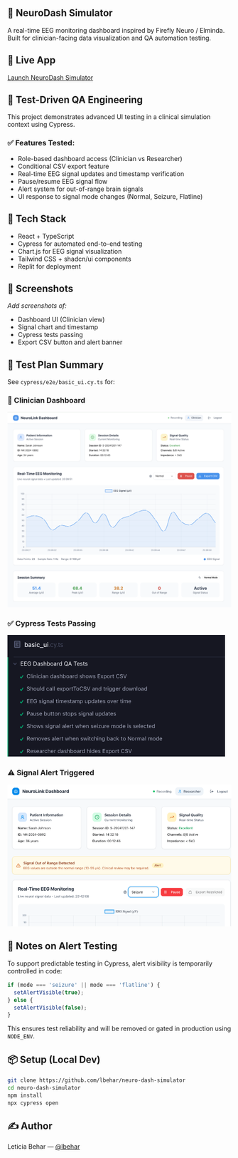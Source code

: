 ## 🧠 NeuroDash Simulator

A real-time EEG monitoring dashboard inspired by Firefly Neuro / Elminda. Built for clinician-facing data visualization and QA automation testing.

## 🚀 Live App
[Launch NeuroDash Simulator](https://neuro-dash-simulator.replit.app/)

## 🧪 Test-Driven QA Engineering

This project demonstrates advanced UI testing in a clinical simulation context using Cypress.

### ✅ Features Tested:

* Role-based dashboard access (Clinician vs Researcher)
* Conditional CSV export feature
* Real-time EEG signal updates and timestamp verification
* Pause/resume EEG signal flow
* Alert system for out-of-range brain signals
* UI response to signal mode changes (Normal, Seizure, Flatline)

## 📂 Tech Stack

* React + TypeScript
* Cypress for automated end-to-end testing
* Chart.js for EEG signal visualization
* Tailwind CSS + shadcn/ui components
* Replit for deployment

## 📸 Screenshots

*Add screenshots of:*

* Dashboard UI (Clinician view)
* Signal chart and timestamp
* Cypress tests passing
* Export CSV button and alert banner

## 📄 Test Plan Summary

See `cypress/e2e/basic_ui.cy.ts` for:

### 🧠 Clinician Dashboard
![Clinician Dashboard](./screenshots/dashboard.png)

### ✅ Cypress Tests Passing
![Cypress Tests](./screenshots/cypress-tests-passing.png)

### ⚠️ Signal Alert Triggered
![EEG Alert](./screenshots/signal-alert.png)


## 🧠 Notes on Alert Testing

To support predictable testing in Cypress, alert visibility is temporarily controlled in code:

```ts
if (mode === 'seizure' || mode === 'flatline') {
  setAlertVisible(true);
} else {
  setAlertVisible(false);
}
```

This ensures test reliability and will be removed or gated in production using `NODE_ENV`.

## 📦 Setup (Local Dev)

```bash
git clone https://github.com/lbehar/neuro-dash-simulator
cd neuro-dash-simulator
npm install
npx cypress open
```

## ✍️ Author

Leticia Behar — [@lbehar](https://github.com/lbehar)
